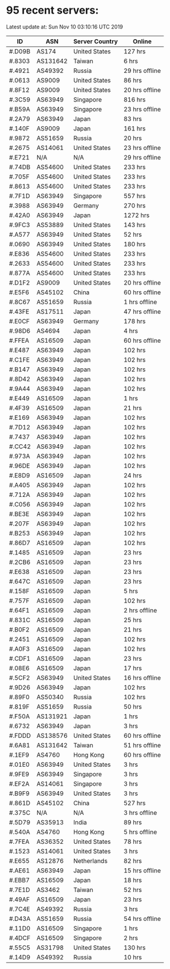 # 95 recent servers:

Latest update at: Sun Nov 10 03:10:16 UTC 2019

| ID | ASN | Server Country | Online |
| -- | --- | -------------- | ------ |
| #.D09B | AS174 | United States | 127 hrs |
| #.8303 | AS131642 | Taiwan | 6 hrs |
| #.4921 | AS49392 | Russia | 29 hrs offline |
| #.0613 | AS9009 | United States | 86 hrs |
| #.8F12 | AS9009 | United States | 20 hrs offline |
| #.3C59 | AS63949 | Singapore | 816 hrs |
| #.B59A | AS63949 | Singapore | 23 hrs offline |
| #.2A79 | AS63949 | Japan | 83 hrs |
| #.140F | AS9009 | Japan | 161 hrs |
| #.9872 | AS51659 | Russia | 20 hrs |
| #.2675 | AS14061 | United States | 23 hrs offline |
| #.E721 | N/A | N/A | 29 hrs offline |
| #.74DB | AS54600 | United States | 233 hrs |
| #.705F | AS54600 | United States | 233 hrs |
| #.8613 | AS54600 | United States | 233 hrs |
| #.7F1D | AS63949 | Singapore | 557 hrs |
| #.3988 | AS63949 | Germany | 270 hrs |
| #.42A0 | AS63949 | Japan | 1272 hrs |
| #.9FC3 | AS53889 | United States | 143 hrs |
| #.A577 | AS63949 | United States | 52 hrs |
| #.0690 | AS63949 | United States | 180 hrs |
| #.E836 | AS54600 | United States | 233 hrs |
| #.2633 | AS54600 | United States | 233 hrs |
| #.877A | AS54600 | United States | 233 hrs |
| #.D1F2 | AS9009 | United States | 20 hrs offline |
| #.E5F6 | AS45102 | China | 60 hrs offline |
| #.8C67 | AS51659 | Russia | 1 hrs offline |
| #.43FE | AS17511 | Japan | 47 hrs offline |
| #.E0CF | AS63949 | Germany | 178 hrs |
| #.98D6 | AS4694 | Japan | 4 hrs |
| #.FFEA | AS16509 | Japan | 60 hrs offline |
| #.E487 | AS63949 | Japan | 102 hrs |
| #.C1FE | AS63949 | Japan | 102 hrs |
| #.B147 | AS63949 | Japan | 102 hrs |
| #.8D42 | AS63949 | Japan | 102 hrs |
| #.9A44 | AS63949 | Japan | 102 hrs |
| #.E449 | AS16509 | Japan | 1 hrs |
| #.4F39 | AS16509 | Japan | 21 hrs |
| #.E169 | AS63949 | Japan | 102 hrs |
| #.7D12 | AS63949 | Japan | 102 hrs |
| #.7437 | AS63949 | Japan | 102 hrs |
| #.CC42 | AS63949 | Japan | 102 hrs |
| #.973A | AS63949 | Japan | 102 hrs |
| #.96DE | AS63949 | Japan | 102 hrs |
| #.E8D9 | AS16509 | Japan | 24 hrs |
| #.A405 | AS63949 | Japan | 102 hrs |
| #.712A | AS63949 | Japan | 102 hrs |
| #.C056 | AS63949 | Japan | 102 hrs |
| #.BE3E | AS63949 | Japan | 102 hrs |
| #.207F | AS63949 | Japan | 102 hrs |
| #.B253 | AS63949 | Japan | 102 hrs |
| #.86D7 | AS16509 | Japan | 102 hrs |
| #.1485 | AS16509 | Japan | 23 hrs |
| #.2CB6 | AS16509 | Japan | 23 hrs |
| #.E638 | AS16509 | Japan | 23 hrs |
| #.647C | AS16509 | Japan | 23 hrs |
| #.158F | AS16509 | Japan | 5 hrs |
| #.757F | AS16509 | Japan | 102 hrs |
| #.64F1 | AS16509 | Japan | 2 hrs offline |
| #.831C | AS16509 | Japan | 25 hrs |
| #.B0F2 | AS16509 | Japan | 21 hrs |
| #.2451 | AS16509 | Japan | 102 hrs |
| #.A0F3 | AS16509 | Japan | 102 hrs |
| #.CDF1 | AS16509 | Japan | 23 hrs |
| #.08E6 | AS16509 | Japan | 17 hrs |
| #.5CF2 | AS63949 | United States | 16 hrs offline |
| #.9D26 | AS63949 | Japan | 102 hrs |
| #.89F0 | AS50340 | Russia | 102 hrs |
| #.819F | AS51659 | Russia | 50 hrs |
| #.F50A | AS131921 | Japan | 1 hrs |
| #.6732 | AS63949 | Japan | 3 hrs |
| #.FDDD | AS138576 | United States | 60 hrs offline |
| #.6A81 | AS131642 | Taiwan | 51 hrs offline |
| #.1EF9 | AS4760 | Hong Kong | 60 hrs offline |
| #.01E0 | AS63949 | United States | 3 hrs |
| #.9FE9 | AS63949 | Singapore | 3 hrs |
| #.EF2A | AS14061 | Singapore | 3 hrs |
| #.B9F9 | AS63949 | United States | 3 hrs |
| #.861D | AS45102 | China | 527 hrs |
| #.375C | N/A | N/A | 3 hrs offline |
| #.5D79 | AS35913 | India | 89 hrs |
| #.540A | AS4760 | Hong Kong | 5 hrs offline |
| #.7FEA | AS36352 | United States | 78 hrs |
| #.1523 | AS14061 | United States | 3 hrs |
| #.E655 | AS12876 | Netherlands | 82 hrs |
| #.AE61 | AS63949 | Japan | 15 hrs offline |
| #.EBB7 | AS16509 | Japan | 18 hrs |
| #.7E1D | AS3462 | Taiwan | 52 hrs |
| #.49AF | AS16509 | Japan | 23 hrs |
| #.7C4E | AS49392 | Russia | 3 hrs |
| #.D43A | AS51659 | Russia | 54 hrs offline |
| #.11D0 | AS16509 | Singapore | 1 hrs |
| #.4DCF | AS16509 | Singapore | 2 hrs |
| #.55C5 | AS31798 | United States | 130 hrs |
| #.14D9 | AS49392 | Russia | 10 hrs |

